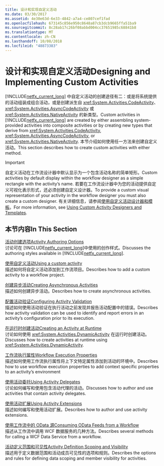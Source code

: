```yaml
---
title: 设计和实现自定义活动
ms.date: 03/30/2017
ms.assetid: 4e30e63d-6e33-4842-a7a4-ce807cef1fad
ms.openlocfilehash: 673145c856e950c8648a87cb3dcb9665ffa51ba9
ms.sourcegitcommit: 8c28ab17c26bf08abbd004cc37651985c68841b8
ms.translationtype: MT
ms.contentlocale: zh-CN
ms.lasthandoff: 10/08/2018
ms.locfileid: "48873383"
---
```

# <a name="designing-and-implementing-custom-activities"></a><span data-ttu-id="fcff9-102">设计和实现自定义活动</span><span class="sxs-lookup"><span data-stu-id="fcff9-102">Designing and Implementing Custom Activities</span></span>
<span data-ttu-id="fcff9-103">[!INCLUDE[netfx_current_long](../../../includes/netfx-current-long-md.md)] 中自定义活动的创建途径有二：或是将系统提供的活动组装成组合活动，或是创建派生自 <xref:System.Activities.CodeActivity>、<xref:System.Activities.AsyncCodeActivity> 或 <xref:System.Activities.NativeActivity> 的新类型。</span><span class="sxs-lookup"><span data-stu-id="fcff9-103">Custom activities in [!INCLUDE[netfx_current_long](../../../includes/netfx-current-long-md.md)] are created by either assembling system-provided activities into composite activities or by creating new types that derive from <xref:System.Activities.CodeActivity>, <xref:System.Activities.AsyncCodeActivity>, or <xref:System.Activities.NativeActivity>.</span></span> <span data-ttu-id="fcff9-104">本节介绍如何使用任一方法来创建自定义活动。</span><span class="sxs-lookup"><span data-stu-id="fcff9-104">This section describes how to create custom activities with either method.</span></span>  
  
> [!IMPORTANT]
>  <span data-ttu-id="fcff9-105">自定义活动在工作流设计器中默认显示为一个包含活动名称的简单矩形。</span><span class="sxs-lookup"><span data-stu-id="fcff9-105">Custom activities by default display within the workflow designer as a simple rectangle with the activity’s name.</span></span> <span data-ttu-id="fcff9-106">若要在工作流设计器中为您的活动提供自定义可视化表示形式，还必须创建自定义设计器。</span><span class="sxs-lookup"><span data-stu-id="fcff9-106">To provide a custom visual representation of your activity in the workflow designer you must also create a custom designer.</span></span> <span data-ttu-id="fcff9-107">有关详细信息，请参阅[使用自定义活动设计器和模板](../../../docs/framework/windows-workflow-foundation/using-custom-activity-designers-and-templates.md)。</span><span class="sxs-lookup"><span data-stu-id="fcff9-107">For more information, see [Using Custom Activity Designers and Templates](../../../docs/framework/windows-workflow-foundation/using-custom-activity-designers-and-templates.md).</span></span>  
  
## <a name="in-this-section"></a><span data-ttu-id="fcff9-108">本节内容</span><span class="sxs-lookup"><span data-stu-id="fcff9-108">In This Section</span></span>  
 [<span data-ttu-id="fcff9-109">活动创建选项</span><span class="sxs-lookup"><span data-stu-id="fcff9-109">Activity Authoring Options</span></span>](../../../docs/framework/windows-workflow-foundation/activity-authoring-options-in-wf.md)  
 <span data-ttu-id="fcff9-110">讨论可在 [!INCLUDE[netfx_current_long](../../../includes/netfx-current-long-md.md)]中使用的创作样式。</span><span class="sxs-lookup"><span data-stu-id="fcff9-110">Discusses the authoring styles available in [!INCLUDE[netfx_current_long](../../../includes/netfx-current-long-md.md)].</span></span>  
  
 [<span data-ttu-id="fcff9-111">使用自定义活动</span><span class="sxs-lookup"><span data-stu-id="fcff9-111">Using a custom activity</span></span>](../../../docs/framework/windows-workflow-foundation/using-a-custom-activity.md)  
 <span data-ttu-id="fcff9-112">描述如何将自定义活动添加到工作流项目。</span><span class="sxs-lookup"><span data-stu-id="fcff9-112">Describes how to add a custom activity to a workflow project.</span></span>  
  
  [<span data-ttu-id="fcff9-113">创建异步活动</span><span class="sxs-lookup"><span data-stu-id="fcff9-113">Creating Asynchronous Activities</span></span>](../../../docs/framework/windows-workflow-foundation/creating-asynchronous-activities-in-wf.md)  
 <span data-ttu-id="fcff9-114">描述如何创建异步活动。</span><span class="sxs-lookup"><span data-stu-id="fcff9-114">Describes how to create asynchronous activities.</span></span>  
  
 [<span data-ttu-id="fcff9-115">配置活动验证</span><span class="sxs-lookup"><span data-stu-id="fcff9-115">Configuring Activity Validation</span></span>](../../../docs/framework/windows-workflow-foundation/configuring-activity-validation.md)  
 <span data-ttu-id="fcff9-116">描述如何使用活动验证在执行活动之前发现并报告活动配置中的错误。</span><span class="sxs-lookup"><span data-stu-id="fcff9-116">Describes how activity validation can be used to identify and report errors in an activity’s configuration prior to its execution.</span></span>  
  
 [<span data-ttu-id="fcff9-117">在运行时创建活动</span><span class="sxs-lookup"><span data-stu-id="fcff9-117">Creating an Activity at Runtime</span></span>](../../../docs/framework/windows-workflow-foundation/creating-an-activity-at-runtime-with-dynamicactivity.md)  
 <span data-ttu-id="fcff9-118">讨论如何使用 <xref:System.Activities.DynamicActivity> 在运行时创建活动。</span><span class="sxs-lookup"><span data-stu-id="fcff9-118">Discusses how to create activities at runtime using <xref:System.Activities.DynamicActivity>.</span></span>  
  
 [<span data-ttu-id="fcff9-119">工作流执行属性</span><span class="sxs-lookup"><span data-stu-id="fcff9-119">Workflow Execution Properties</span></span>](../../../docs/framework/windows-workflow-foundation/workflow-execution-properties.md)  
 <span data-ttu-id="fcff9-120">描述如何使用工作流执行属性将上下文特定属性添加到活动的环境中。</span><span class="sxs-lookup"><span data-stu-id="fcff9-120">Describes how to use workflow execution properties to add context specific properties to an activity’s environment</span></span>  
  
 [<span data-ttu-id="fcff9-121">使用活动委托</span><span class="sxs-lookup"><span data-stu-id="fcff9-121">Using Activity Delegates</span></span>](../../../docs/framework/windows-workflow-foundation/using-activity-delegates.md)  
 <span data-ttu-id="fcff9-122">讨论如何编写和使用包含活动代理的活动。</span><span class="sxs-lookup"><span data-stu-id="fcff9-122">Discusses how to author and use activities that contain activity delegates.</span></span>
  
 [<span data-ttu-id="fcff9-123">使用活动扩展</span><span class="sxs-lookup"><span data-stu-id="fcff9-123">Using Activity Extensions</span></span>](../../../docs/framework/windows-workflow-foundation/using-activity-extensions.md)  
 <span data-ttu-id="fcff9-124">描述如何编写和使用活动扩展。</span><span class="sxs-lookup"><span data-stu-id="fcff9-124">Describes how to author and use activity extensions.</span></span>  
  
 [<span data-ttu-id="fcff9-125">使用工作流中的 OData 源</span><span class="sxs-lookup"><span data-stu-id="fcff9-125">Consuming OData Feeds from a Workflow</span></span>](../../../docs/framework/windows-workflow-foundation/consuming-odata-feeds-from-a-workflow.md)  
 <span data-ttu-id="fcff9-126">描述从工作流中调用 WCF 数据服务的几种方法。</span><span class="sxs-lookup"><span data-stu-id="fcff9-126">Describes several methods for calling a WCF Data Service from a workflow.</span></span>  
  
 [<span data-ttu-id="fcff9-127">活动定义范围和可见性</span><span class="sxs-lookup"><span data-stu-id="fcff9-127">Activity Definition Scoping and Visibility</span></span>](../../../docs/framework/windows-workflow-foundation/activity-definition-scoping-and-visibility.md)  
 <span data-ttu-id="fcff9-128">描述用于定义数据范围和活动成员可见性的选项和规则。</span><span class="sxs-lookup"><span data-stu-id="fcff9-128">Describes the options and rules for defining data scoping and member visibility for activities.</span></span>
